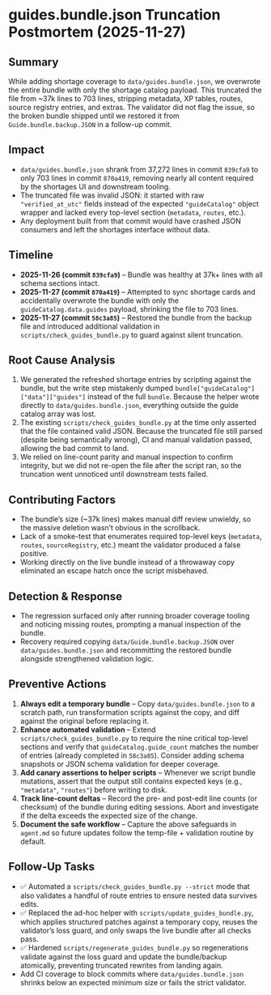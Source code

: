 # guides.bundle.json Truncation Postmortem (2025-11-27)

## Summary
While adding shortage coverage to `data/guides.bundle.json`, we overwrote the entire bundle with only the shortage catalog payload. This truncated the file from ~37k lines to 703 lines, stripping metadata, XP tables, routes, source registry entries, and extras. The validator did not flag the issue, so the broken bundle shipped until we restored it from `Guide.bundle.backup.JSON` in a follow-up commit.

## Impact
- `data/guides.bundle.json` shrank from 37,272 lines in commit `839cfa9` to only 703 lines in commit `870a419`, removing nearly all content required by the shortages UI and downstream tooling.
- The truncated file was invalid JSON: it started with raw `"verified_at_utc"` fields instead of the expected `"guideCatalog"` object wrapper and lacked every top-level section (`metadata`, `routes`, etc.).
- Any deployment built from that commit would have crashed JSON consumers and left the shortages interface without data.

## Timeline
- **2025-11-26 (commit `839cfa9`)** – Bundle was healthy at 37k+ lines with all schema sections intact.
- **2025-11-27 (commit `870a419`)** – Attempted to sync shortage cards and accidentally overwrote the bundle with only the `guideCatalog.data.guides` payload, shrinking the file to 703 lines.
- **2025-11-27 (commit `58c3a85`)** – Restored the bundle from the backup file and introduced additional validation in `scripts/check_guides_bundle.py` to guard against silent truncation.

## Root Cause Analysis
1. We generated the refreshed shortage entries by scripting against the bundle, but the write step mistakenly dumped `bundle["guideCatalog"]["data"]["guides"]` instead of the full `bundle`. Because the helper wrote directly to `data/guides.bundle.json`, everything outside the guide catalog array was lost.
2. The existing `scripts/check_guides_bundle.py` at the time only asserted that the file contained valid JSON. Because the truncated file still parsed (despite being semantically wrong), CI and manual validation passed, allowing the bad commit to land.
3. We relied on line-count parity and manual inspection to confirm integrity, but we did not re-open the file after the script ran, so the truncation went unnoticed until downstream tests failed.

## Contributing Factors
- The bundle’s size (~37k lines) makes manual diff review unwieldy, so the massive deletion wasn’t obvious in the scrollback.
- Lack of a smoke-test that enumerates required top-level keys (`metadata`, `routes`, `sourceRegistry`, etc.) meant the validator produced a false positive.
- Working directly on the live bundle instead of a throwaway copy eliminated an escape hatch once the script misbehaved.

## Detection & Response
- The regression surfaced only after running broader coverage tooling and noticing missing routes, prompting a manual inspection of the bundle.
- Recovery required copying `data/Guide.bundle.backup.JSON` over `data/guides.bundle.json` and recommitting the restored bundle alongside strengthened validation logic.

## Preventive Actions
1. **Always edit a temporary bundle** – Copy `data/guides.bundle.json` to a scratch path, run transformation scripts against the copy, and diff against the original before replacing it.
2. **Enhance automated validation** – Extend `scripts/check_guides_bundle.py` to require the nine critical top-level sections and verify that `guideCatalog.guide_count` matches the number of entries (already completed in `58c3a85`). Consider adding schema snapshots or JSON schema validation for deeper coverage.
3. **Add canary assertions to helper scripts** – Whenever we script bundle mutations, assert that the output still contains expected keys (e.g., `"metadata"`, `"routes"`) before writing to disk.
4. **Track line-count deltas** – Record the pre- and post-edit line counts (or checksum) of the bundle during editing sessions. Abort and investigate if the delta exceeds the expected size of the change.
5. **Document the safe workflow** – Capture the above safeguards in `agent.md` so future updates follow the temp-file + validation routine by default.

## Follow-Up Tasks
- ✅ Automated a `scripts/check_guides_bundle.py --strict` mode that also validates a handful of route entries to ensure nested data survives edits.
- ✅ Replaced the ad-hoc helper with `scripts/update_guides_bundle.py`, which applies structured patches against a temporary copy, reuses the validator’s loss guard, and only swaps the live bundle after all checks pass.
- ✅ Hardened `scripts/regenerate_guides_bundle.py` so regenerations validate against the loss guard and update the bundle/backup atomically, preventing truncated rewrites from landing again.
- Add CI coverage to block commits where `data/guides.bundle.json` shrinks below an expected minimum size or fails the strict validator.
